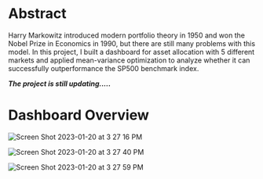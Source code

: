 # Abstract
Harry Markowitz introduced modern portfolio theory in 1950 and won the Nobel Prize in Economics in 1990, but there are still many problems with this model. In this project, I built a dashboard for asset allocation with 5 different markets and applied mean-variance optimization to analyze whether it can successfully outperformance the SP500 benchmark index.

***The project is still updating.....***

# Dashboard Overview
 
![Screen Shot 2023-01-20 at 3 27 16 PM](https://user-images.githubusercontent.com/80143995/213640670-969823fc-f4b8-426c-9eab-f4cd72e0dfc2.png)

![Screen Shot 2023-01-20 at 3 27 40 PM](https://user-images.githubusercontent.com/80143995/213640675-937c1dd1-fdba-44f5-81ff-e287ba445711.png)

![Screen Shot 2023-01-20 at 3 27 59 PM](https://user-images.githubusercontent.com/80143995/213640682-8aceeed2-8fb1-4722-9405-fe54c5c5cfac.png)

